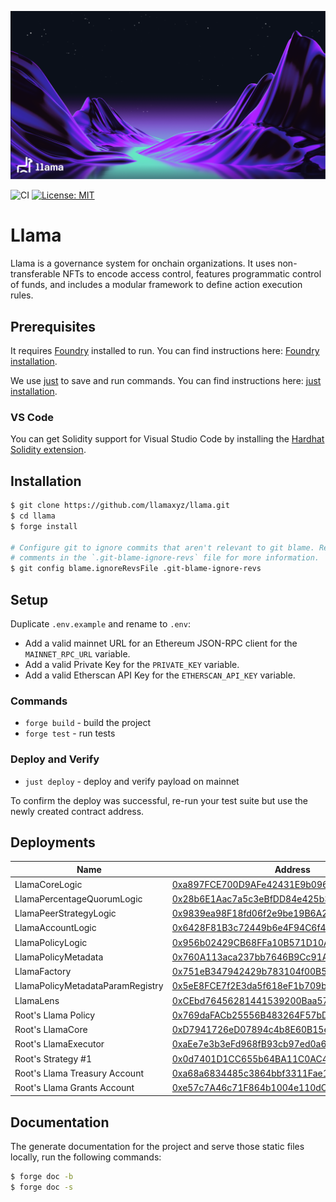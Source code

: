 ![Llama](.github/assets/llama-banner.png)

![CI](https://github.com/llamaxyz/llama/actions/workflows/ci.yml/badge.svg)
[![License: MIT](https://img.shields.io/badge/License-MIT-yellow.svg)](https://opensource.org/licenses/MIT)

# Llama

Llama is a governance system for onchain organizations. It uses non-transferable NFTs to encode access control, features programmatic control of funds, and includes a modular framework to define action execution rules.

## Prerequisites

It requires [Foundry](https://github.com/foundry-rs/foundry) installed to run. You can find instructions here: [Foundry installation](https://book.getfoundry.sh/getting-started/installation).

We use [just](https://github.com/casey/just) to save and run commands. You can find instructions here: [just installation](https://github.com/casey/just#packages).

### VS Code

You can get Solidity support for Visual Studio Code by installing the [Hardhat Solidity extension](https://github.com/NomicFoundation/hardhat-vscode).

## Installation

```sh
$ git clone https://github.com/llamaxyz/llama.git
$ cd llama
$ forge install

# Configure git to ignore commits that aren't relevant to git blame. Read the
# comments in the `.git-blame-ignore-revs` file for more information.
$ git config blame.ignoreRevsFile .git-blame-ignore-revs
```

## Setup

Duplicate `.env.example` and rename to `.env`:

- Add a valid mainnet URL for an Ethereum JSON-RPC client for the `MAINNET_RPC_URL` variable.
- Add a valid Private Key for the `PRIVATE_KEY` variable.
- Add a valid Etherscan API Key for the `ETHERSCAN_API_KEY` variable.

### Commands

- `forge build` - build the project
- `forge test` - run tests

### Deploy and Verify

- `just deploy` - deploy and verify payload on mainnet

To confirm the deploy was successful, re-run your test suite but use the newly created contract address.

## Deployments

| Name                             | Address                                    | Verified                                                                           |
| -------------------------------- | ------------------------------------------ | ---------------------------------------------------------------------------------- |
| LlamaCoreLogic                   | [0xa897FCE700D9AFe42431E9b096c785f1bcE6aD06](https://goerli.etherscan.io/address/0xa897FCE700D9AFe42431E9b096c785f1bcE6aD06) |    ✅    |
| LlamaPercentageQuorumLogic       | [0x28b6E1Aac7a5c3eBfDD84e425b3e31be2fF714aD](https://goerli.etherscan.io/address/0x28b6E1Aac7a5c3eBfDD84e425b3e31be2fF714aD) |    ✅    |
| LlamaPeerStrategyLogic       | [0x9839ea98F18fd06f2e9be19B6A2E00dc11654755](https://goerli.etherscan.io/address/0x9839ea98F18fd06f2e9be19B6A2E00dc11654755) |    ✅    |
| LlamaAccountLogic                | [0x6428F81B3c72449b6e4F94C6f40cAbC349B90b73](https://goerli.etherscan.io/address/0x6428F81B3c72449b6e4F94C6f40cAbC349B90b73) |    ✅    |
| LlamaPolicyLogic                 | [0x956b02429CB68FFa10B571D10A7cC8A92DbCefde](https://goerli.etherscan.io/address/0x956b02429CB68FFa10B571D10A7cC8A92DbCefde) |    ❌    |
| LlamaPolicyMetadata              | [0x760A113aca237bb7646B9Cc91A8223E522517344](https://goerli.etherscan.io/address/0x760A113aca237bb7646B9Cc91A8223E522517344) |    ❌    |
| LlamaFactory                     | [0x751eB347942429b783104f00B507b7774eA033Ea](https://goerli.etherscan.io/address/0x751eB347942429b783104f00B507b7774eA033Ea) |    ❌    |
| LlamaPolicyMetadataParamRegistry | [0x5eE8FCE7f2E3da5f618eF1b709b660DbF30A6951](https://goerli.etherscan.io/address/0x5eE8FCE7f2E3da5f618eF1b709b660DbF30A6951) |    ❌    |
| LlamaLens                        | [0xCEbd76456281441539200Baa575ba36A19BDf354](https://goerli.etherscan.io/address/0xCEbd76456281441539200Baa575ba36A19BDf354) |    ❌    |
| Root's Llama Policy              | [0x769daFACb25556B483264F57bD7647dE725F8FFe](https://goerli.etherscan.io/address/0x769daFACb25556B483264F57bD7647dE725F8FFe) |    ❌    |
| Root's LlamaCore                 | [0xD7941726eD07894c4b8E60B15e7973e0F0936bfa](https://goerli.etherscan.io/address/0xD7941726eD07894c4b8E60B15e7973e0F0936bfa) |    ✅    |
| Root's LlamaExecutor             | [0xaEe7e3b3eFd968fB93cb97ed0a61c155a17d8Fb9](https://goerli.etherscan.io/address/0xaEe7e3b3eFd968fB93cb97ed0a61c155a17d8Fb9) |    ❌    |
| Root's Strategy #1               | [0x0d7401D1CC655b64BA11C0AC4272C09528793a58](https://goerli.etherscan.io/address/0x0d7401D1CC655b64BA11C0AC4272C09528793a58) |    ✅    |
| Root's Llama Treasury Account    | [0xa68a6834485c3864bbf3311Fae178c85bF8852CE](https://goerli.etherscan.io/address/0xa68a6834485c3864bbf3311Fae178c85bF8852CE) |    ✅    |
| Root's Llama Grants Account      | [0xe57c7A46c71F864b1004e110dCB3e908496c1d55](https://goerli.etherscan.io/address/0xe57c7A46c71F864b1004e110dCB3e908496c1d55) |    ✅    |

## Documentation

The generate documentation for the project and serve those static files locally, run the following commands:

```sh
$ forge doc -b
$ forge doc -s
```
